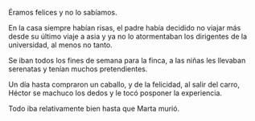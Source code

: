 Éramos felices y no lo sabíamos.

En la casa siempre habían risas, el padre había decidido no viajar más desde su último viaje a asia y ya no lo atormentaban los dirigentes de la universidad, al menos no tanto.

Se iban todos los fines de semana para la finca, a las niñas les llevaban serenatas y tenían muchos pretendientes.

Un día hasta compraron un caballo, y de la felicidad, al salir del carro, Héctor se machuco los dedos y le tocó posponer la experiencia.

Todo iba relativamente bien hasta que Marta murió.
